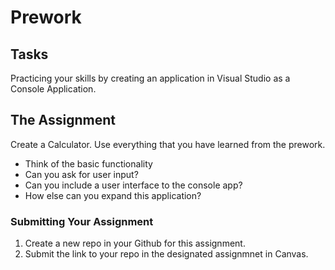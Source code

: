 # Prework

## Tasks
Practicing your skills by creating an application in Visual Studio as a Console Application.

## The Assignment
Create a Calculator. Use everything that you have learned from the prework. 
- Think of the basic functionality
- Can you ask for user input?
- Can you include a user interface to the console app?
- How else can you expand this application? 


### Submitting Your Assignment
1. Create a new repo in your Github for this assignment.
2. Submit the link to your repo in the designated assignmnet in Canvas.  
